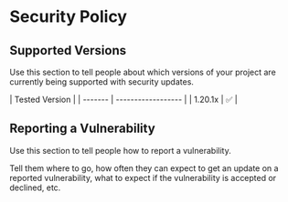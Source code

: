 # Security Policy

## Supported Versions

Use this section to tell people about which versions of your project are
currently being supported with security updates.

| Tested Version |
| ------- | ------------------ |
| 1.20.1x  | :white_check_mark: |

## Reporting a Vulnerability

Use this section to tell people how to report a vulnerability.

Tell them where to go, how often they can expect to get an update on a
reported vulnerability, what to expect if the vulnerability is accepted or
declined, etc.
